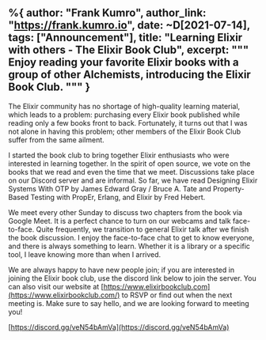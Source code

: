 %{
  author: "Frank Kumro",
  author_link: "https://frank.kumro.io",
  date: ~D[2021-07-14],
  tags: ["Announcement"],
  title: "Learning Elixir with others - The Elixir Book Club",
  excerpt: """
  Enjoy reading your favorite Elixir books with a group of other Alchemists, introducing the Elixir Book Club.
  """
}
---

The Elixir community has no shortage of high-quality learning material, which leads to a problem: purchasing every Elixir book published while
reading only a few books front to back. Fortunately, it turns out that I was not alone in having this problem; other members of the Elixir Book
Club suffer from the same ailment.

I started the book club to bring together Elixir enthusiasts who were interested in learning together. In the spirit of open source,
we vote on the books that we read and even the time that we meet. Discussions take place on our Discord server and are informal. So far,
we have read Designing Elixir Systems With OTP by James Edward Gray / Bruce A. Tate and Property-Based Testing with PropEr, Erlang, and Elixir by Fred Hebert.

We meet every other Sunday to discuss two chapters from the book via Google Meet. It is a perfect chance to turn on our webcams and talk face-to-face.
Quite frequently, we transition to general Elixir talk after we finish the book discussion. I enjoy the face-to-face chat to get to know everyone, and there
is always something to learn. Whether it is a library or a specific tool, I leave knowing more than when I arrived.

We are always happy to have new people join; if you are interested in joining the Elixir book club, use the discord link below to join the server.
You can also visit our website at [https://www.elixirbookclub.com](https://www.elixirbookclub.com/) to RSVP or find out when the next meeting is.
Make sure to say hello, and we are looking forward to meeting you!

[https://discord.gg/veN54bAmVa](https://discord.gg/veN54bAmVa)

